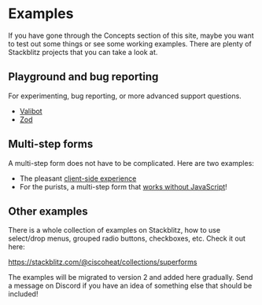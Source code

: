 <script lang="ts">
  import Head from '$lib/Head.svelte'
</script>

# Examples

<Head title="Form examples" />

If you have gone through the Concepts section of this site, maybe you want to test out some things or see some working examples. There are plenty of Stackblitz projects that you can take a look at.

## Playground and bug reporting

For experimenting, bug reporting, or more advanced support questions.

- [Valibot](https://stackblitz.com/edit/superforms-2-testing-valibot?file=src%2Froutes%2F%2Bpage.server.ts,src%2Froutes%2F%2Bpage.svelte)
- [Zod](https://stackblitz.com/edit/superforms-2-testing?file=src%2Froutes%2F%2Bpage.server.ts,src%2Froutes%2F%2Bpage.svelte)

## Multi-step forms

A multi-step form does not have to be complicated. Here are two examples:

- The pleasant [client-side experience](https://stackblitz.com/edit/superforms-2-multi-step-form-client?file=src%2Froutes%2F%2Bpage.server.ts,src%2Froutes%2F%2Bpage.svelte)
- For the purists, a multi-step form that [works without JavaScript](https://stackblitz.com/edit/superforms-2-multi-step-form-server?file=src%2Froutes%2F%2Bpage.server.ts,src%2Froutes%2F%2Bpage.svelte)! 

## Other examples

There is a whole collection of examples on Stackblitz, how to use select/drop menus, grouped radio buttons, checkboxes, etc. Check it out here:

https://stackblitz.com/@ciscoheat/collections/superforms

The examples will be migrated to version 2 and added here gradually. Send a message on Discord if you have an idea of something else that should be included!
